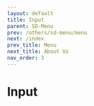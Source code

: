 ```yaml
---
layout: default
title: Input
parent: SD-Menu
prev: /others/sd-menu/menu
next: /index
prev_title: Menu
next_title: About Us
nav_order: 3
---
```


# Input